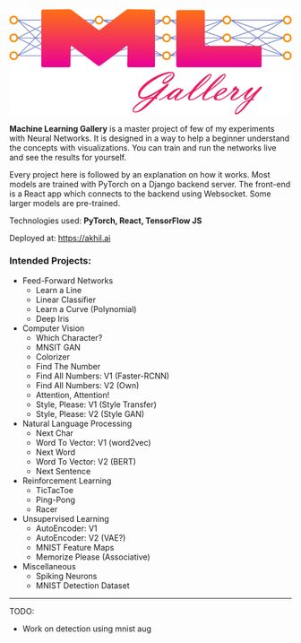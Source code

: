![MLGalleryLogo](ml_js/src/landing/ml_logo/ml_logo.png)

**Machine Learning Gallery** is a master project of few of my experiments with Neural Networks.
It is designed in a way to help a beginner understand the concepts with visualizations.
You can train and run the networks live and see the results for yourself.

Every project here is followed by an explanation on how it works.
Most models are trained with PyTorch on a Django backend server.
The front-end is a React app which connects to the backend using Websocket.
Some larger models are pre-trained.

Technologies used: __PyTorch, React, TensorFlow JS__

Deployed at: https://akhil.ai


### Intended Projects:

 - Feed-Forward Networks
   - Learn a Line
   - Linear Classifier
   - Learn a Curve (Polynomial)
   - Deep Iris
 - Computer Vision
   - Which Character?
   - MNSIT GAN
   - Colorizer
   - Find The Number
   - Find All Numbers: V1 (Faster-RCNN)
   - Find All Numbers: V2 (Own)
   - Attention, Attention!
   - Style, Please: V1 (Style Transfer)
   - Style, Please: V2 (Style GAN)
 - Natural Language Processing
   - Next Char
   - Word To Vector: V1 (word2vec)
   - Next Word
   - Word To Vector: V2 (BERT)
   - Next Sentence
 - Reinforcement Learning
   - TicTacToe
   - Ping-Pong
   - Racer
 - Unsupervised Learning
   - AutoEncoder: V1
   - AutoEncoder: V2 (VAE?)
   - MNIST Feature Maps
   - Memorize Please (Associative)
 - Miscellaneous
   - Spiking Neurons
   - MNIST Detection Dataset



---
TODO:
 - Work on detection using mnist aug

